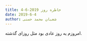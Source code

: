 ```yaml
---
title: خاطره روز 2019-6-4
date: 2019-6-4
author: شعبان محمد حسنی
---
```


امروزم یه روز عادی بود مثل روزای گذشته.